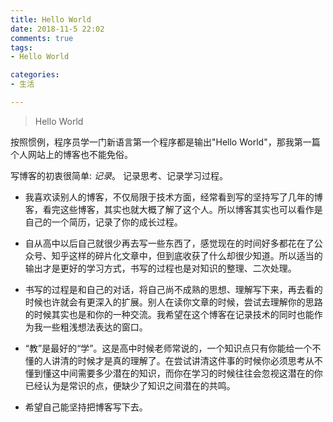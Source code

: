 ```yaml
---
title: Hello World
date: 2018-11-5 22:02
comments: true
tags:
- Hello World

categories:
- 生活

---
```


> Hello World

按照惯例，程序员学一门新语言第一个程序都是输出"Hello World"，那我第一篇个人网站上的博客也不能免俗。

写博客的初衷很简单: *记录*。 记录思考、记录学习过程。

* 我喜欢读别人的博客，不仅局限于技术方面，经常看到写的坚持写了几年的博客，看完这些博客，其实也就大概了解了这个人。所以博客其实也可以看作是自己的一个简历，记录了你的成长过程。

* 自从高中以后自己就很少再去写一些东西了，感觉现在的时间好多都花在了公众号、知乎这样的碎片化文章中，但到底收获了什么却很少知道。所以适当的输出才是更好的学习方式，书写的过程也是对知识的整理、二次处理。

* 书写的过程是和自己的对话，将自己尚不成熟的思想、理解写下来，再去看的时候也许就会有更深入的扩展。别人在读你文章的时候，尝试去理解你的思路的时候其实也是和你的一种交流。我希望在这个博客在记录技术的同时也能作为我一些粗浅想法表达的窗口。
  
* “教”是最好的“学”。这是高中时候老师常说的，一个知识点只有你能给一个不懂的人讲清的时候才是真的理解了。在尝试讲清这件事的时候你必须思考从不懂到懂这中间需要多少潜在的知识，而你在学习的时候往往会忽视这潜在的你已经认为是常识的点，便缺少了知识之间潜在的共鸣。
  
* 希望自己能坚持把博客写下去。




